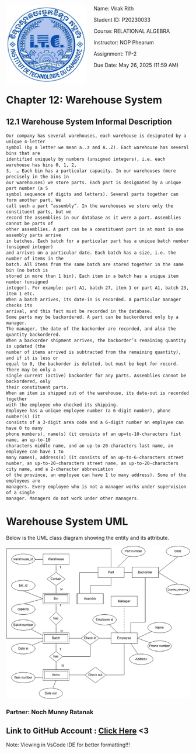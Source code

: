<p>
  <img src="../images/ITC.gif" alt="Alt text" style="float: left; width: 220px; margin-right: 20px;">
Name: Virak Rith

Student ID: P20230033

Course: RELATIONAL ALGEBRA

Instructor: NOP Phearum

Assignment: TP-2

Due Date: May 26, 2025 (11:59 AM)

</p>
<br/>

# Chapter 12: Warehouse System

## 12.1 Warehouse System Informal Description

```text
Our company has several warehouses, each warehouse is designated by a unique 4-letter
symbol (by a letter we mean a..z and A..Z). Each warehouse has several bins that are
identified uniquely by numbers (unsigned integers), i.e. each warehouse has bins 0, 1, 2,
3,  … Each bin has a particular capacity. In our warehouses (more precisely in the bins in
our warehouses) we store parts. Each part is designated by a unique part number (a 5
symbol sequence of digits and letters). Several parts together can form another part. We
call such a part “assembly”. In the warehouses we store only the constituent parts, but we
record the assemblies in our database as it were a part. Assemblies cannot be parts of
other assemblies. A part can be a constituent part in at most in one assembly parts arrive
in batches. Each batch for a particular part has a unique batch number (unsigned integer)
and arrives on a particular date. Each batch has a size, i.e. the number of items in the
batch. All items from the same batch are stored together in the same bin (no batch is
stored in more than 1 bin). Each item in a batch has a unique item number (unsigned
integer). For example: part A1, batch 27, item 1 or part A1, batch 23, item 1 etc.
When a batch arrives, its date-in is recorded. A particular manager checks its
arrival, and this fact must be recorded in the database.
Some parts may be backordered. A part can be backordered only by a manager.
The manager, the date of the backorder are recorded, and also the quantity backordered.
When a backorder shipment arrives, the backorder’s remaining quantity is updated (the
number of items arrived is subtracted from the remaining quantity), and if it is less or
equal to 0, the backorder is deleted, but must be kept for record. There may be only a
single current (active) backorder for any parts. Assemblies cannot be backordered, only
their constituent parts.
When an item is shipped out of the warehouse, its date-out is recorded together
with the employee who checked its shipping.
Employee has a unique employee number (a 6-digit number), phone number(s) (it
consists of a 3-digit area code and a 6-digit number an employee can have 0 to many
phone numbers), name(s) (it consists of an up=to-10-characters fist name, an up-to-10
characters middle name, and an up-to-20-characters last name, an employee can have 1 to
many names), address(s) (it consists of an up-to-6-characters street number, an up-to-20-characters street name, an up-to-20-characters city name, and a 2-character abbreviation
of the province, an employee can have 1 to many address). Some of the employees are
managers. Every employee who is not a manager works under supervision of a single
manager. Managers do not work under other managers.
```

# Warehouse System UML

Below is the UML class diagram showing the entity and its attribute.

![Warehouse UML Diagram](../images/E&A.png)

### Partner: Noch Munny Ratanak

## Link to GitHub Account : [Click Here](https://github.com/Poppykhim/ITDB_TP.git) <3

Note: Viewing in VsCode IDE for better formatting!!!
